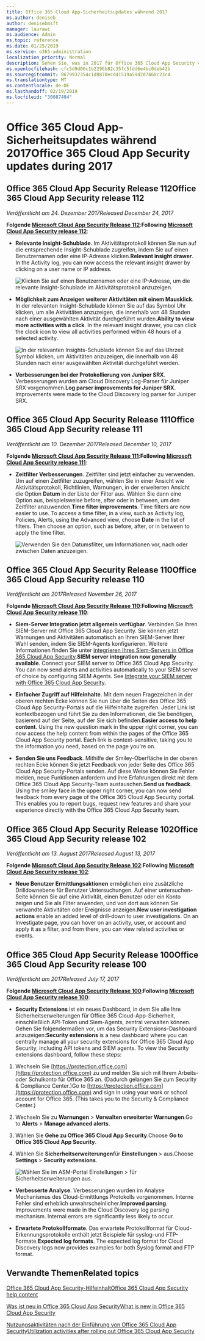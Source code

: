 ```yaml
---
title: Office 365 Cloud App-Sicherheitsupdates während 2017
ms.author: deniseb
author: denisebmsft
manager: laurawi
ms.audience: Admin
ms.topic: reference
ms.date: 01/25/2019
ms.service: o365-administration
localization_priority: Normal
description: Sehen Sie, was in 2017 für Office 365 Cloud App Security veröffentlicht wurde.
ms.openlocfilehash: cfc5d9d06c1b2296b82c35fc5fdd6e4bc0deb42b
ms.sourcegitcommit: 8679937354c1d8870ecd41519a59d2d7468c23c4
ms.translationtype: MT
ms.contentlocale: de-DE
ms.lasthandoff: 02/19/2019
ms.locfileid: "30087404"
---
```

# <a name="office-365-cloud-app-security-updates-during-2017"></a><span data-ttu-id="9caac-103">Office 365 Cloud App-Sicherheitsupdates während 2017</span><span class="sxs-lookup"><span data-stu-id="9caac-103">Office 365 Cloud App Security updates during 2017</span></span>
    
## <a name="office-365-cloud-app-security-release-112"></a><span data-ttu-id="9caac-104">Office 365 Cloud App Security Release 112</span><span class="sxs-lookup"><span data-stu-id="9caac-104">Office 365 Cloud App Security release 112</span></span>

<span data-ttu-id="9caac-105">*Veröffentlicht am 24. Dezember 2017*</span><span class="sxs-lookup"><span data-stu-id="9caac-105">*Released December 24, 2017*</span></span> 
  
<span data-ttu-id="9caac-106">**Folgende [Microsoft Cloud App Security Release 112](https://docs.microsoft.com/cloud-app-security/release-notes#cloud-app-security-release-112)**:</span><span class="sxs-lookup"><span data-stu-id="9caac-106">**Following [Microsoft Cloud App Security release 112](https://docs.microsoft.com/cloud-app-security/release-notes#cloud-app-security-release-112)**:</span></span> 
  
- <span data-ttu-id="9caac-p101">**Relevante Insight-Schublade**. Im Aktivitätsprotokoll können Sie nun auf die entsprechende Insight-Schublade zugreifen, indem Sie auf einen Benutzernamen oder eine IP-Adresse klicken.</span><span class="sxs-lookup"><span data-stu-id="9caac-p101">**Relevant insight drawer**. In the Activity log, you can now access the relevant insight drawer by clicking on a user name or IP address.</span></span> 
    
    ![Klicken Sie auf einen Benutzernamen oder eine IP-Adresse, um die relevante Insight-Schublade im Aktivitätsprotokoll anzuzeigen.](media/8e32b3fa-8c0c-4c5e-b248-fe7d7e1b516d.png)
  
- <span data-ttu-id="9caac-p102">**Möglichkeit zum Anzeigen weiterer Aktivitäten mit einem Mausklick**. In der relevanten Insight-Schublade können Sie auf das Symbol Uhr klicken, um alle Aktivitäten anzuzeigen, die innerhalb von 48 Stunden nach einer ausgewählten Aktivität durchgeführt wurden.</span><span class="sxs-lookup"><span data-stu-id="9caac-p102">**Ability to view more activities with a click**. In the relevant insight drawer, you can click the clock icon to view all activities performed within 48 hours of a selected activity.</span></span> 
    
    ![In der relevanten Insights-Schublade können Sie auf das Uhrzeit Symbol klicken, um Aktivitäten anzuzeigen, die innerhalb von 48 Stunden nach einer ausgewählten Aktivität durchgeführt werden.](media/c6c96aa0-98e5-4205-8873-45f8d6fd0843.png)
  
- <span data-ttu-id="9caac-p103">**Verbesserungen bei der Protokollierung von Juniper SRX**. Verbesserungen wurden am Cloud Discovery Log-Parser für Juniper SRX vorgenommen.</span><span class="sxs-lookup"><span data-stu-id="9caac-p103">**Log parser improvements for Juniper SRX**. Improvements were made to the Cloud Discovery log parser for Juniper SRX.</span></span> 
    
## <a name="office-365-cloud-app-security-release-111"></a><span data-ttu-id="9caac-115">Office 365 Cloud App Security Release 111</span><span class="sxs-lookup"><span data-stu-id="9caac-115">Office 365 Cloud App Security release 111</span></span>

<span data-ttu-id="9caac-116">*Veröffentlicht am 10. Dezember 2017*</span><span class="sxs-lookup"><span data-stu-id="9caac-116">*Released December 10, 2017*</span></span> 
  
<span data-ttu-id="9caac-117">**Folgende [Microsoft Cloud App Security Release 111](https://docs.microsoft.com/cloud-app-security/release-notes#cloud-app-security-release-111)**:</span><span class="sxs-lookup"><span data-stu-id="9caac-117">**Following [Microsoft Cloud App Security release 111](https://docs.microsoft.com/cloud-app-security/release-notes#cloud-app-security-release-111)**:</span></span> 
  
- <span data-ttu-id="9caac-p104">**Zeitfilter Verbesserungen**. Zeitfilter sind jetzt einfacher zu verwenden. Um auf einen Zeitfilter zuzugreifen, wählen Sie in einer Ansicht wie Aktivitätsprotokoll, Richtlinien, Warnungen, in der erweiterten Ansicht die Option **Datum** in der Liste der Filter aus. Wählen Sie dann eine Option aus, beispielsweise before, after oder in between, um den Zeitfilter anzuwenden.</span><span class="sxs-lookup"><span data-stu-id="9caac-p104">**Time filter improvements**. Time filters are now easier to use. To access a time filter, in a view, such as Activity log, Policies, Alerts, using the Advanced view, choose **Date** in the list of filters. Then choose an option, such as before, after, or in between to apply the time filter.</span></span> 
    
    ![Verwenden Sie den Datumsfilter, um Informationen vor, nach oder zwischen Daten anzuzeigen.](media/9dbb2a10-f68f-413b-8b4e-88911152cb92.png)
  
## <a name="office-365-cloud-app-security-release-110"></a><span data-ttu-id="9caac-123">Office 365 Cloud App Security Release 110</span><span class="sxs-lookup"><span data-stu-id="9caac-123">Office 365 Cloud App Security release 110</span></span>

<span data-ttu-id="9caac-124">*Veröffentlicht am 2017*</span><span class="sxs-lookup"><span data-stu-id="9caac-124">*Released November 26, 2017*</span></span> 
  
<span data-ttu-id="9caac-125">**Folgende [Microsoft Cloud App Security Release 110](https://docs.microsoft.com/cloud-app-security/release-notes#cloud-app-security-release-110)**:</span><span class="sxs-lookup"><span data-stu-id="9caac-125">**Following [Microsoft Cloud App Security release 110](https://docs.microsoft.com/cloud-app-security/release-notes#cloud-app-security-release-110)**:</span></span> 
  
- <span data-ttu-id="9caac-p105">**Siem-Server Integration jetzt allgemein verfügbar**. Verbinden Sie Ihren SIEM-Server mit Office 365 Cloud App Security. Sie können jetzt Warnungen und Aktivitäten automatisch an Ihren SIEM-Server Ihrer Wahl senden, indem Sie SIEM-Agents konfigurieren. Weitere Informationen finden Sie unter [integrieren Ihres Siem-Servers in Office 365 Cloud App Security](integrate-your-siem-server-with-office-365-cas.md).</span><span class="sxs-lookup"><span data-stu-id="9caac-p105">**SIEM server integration now generally available**. Connect your SIEM server to Office 365 Cloud App Security. You can now send alerts and activities automatically to your SIEM server of choice by configuring SIEM Agents. See [Integrate your SIEM server with Office 365 Cloud App Security](integrate-your-siem-server-with-office-365-cas.md).</span></span>
    
- <span data-ttu-id="9caac-p106">**Einfacher Zugriff auf Hilfeinhalte**. Mit dem neuen Fragezeichen in der oberen rechten Ecke können Sie nun über die Seiten des Office 365 Cloud App Security-Portals auf die Hilfeinhalte zugreifen. Jeder Link ist kontextbezogen und führt Sie zu den Informationen, die Sie benötigen, basierend auf der Seite, auf der Sie sich befinden.</span><span class="sxs-lookup"><span data-stu-id="9caac-p106">**Easier access to help content**. Using the new question mark in the upper right corner, you can now access the help content from within the pages of the Office 365 Cloud App Security portal. Each link is context-sensitive, taking you to the information you need, based on the page you're on.</span></span> 
    
- <span data-ttu-id="9caac-p107">**Senden Sie uns Feedback**. Mithilfe der Smiley-Oberfläche in der oberen rechten Ecke können Sie jetzt Feedback von jeder Seite des Office 365 Cloud App Security-Portals senden. Auf diese Weise können Sie Fehler melden, neue Funktionen anfordern und ihre Erfahrungen direkt mit dem Office 365 Cloud App Security-Team austauschen.</span><span class="sxs-lookup"><span data-stu-id="9caac-p107">**Send us feedback**. Using the smiley face in the upper right corner, you can now send feedback from every page of the Office 365 Cloud App Security portal. This enables you to report bugs, request new features and share your experience directly with the Office 365 Cloud App Security team.</span></span> 
    
## <a name="office-365-cloud-app-security-release-102"></a><span data-ttu-id="9caac-136">Office 365 Cloud App Security Release 102</span><span class="sxs-lookup"><span data-stu-id="9caac-136">Office 365 Cloud App Security release 102</span></span>

<span data-ttu-id="9caac-137">*Veröffentlicht am 13. August 2017*</span><span class="sxs-lookup"><span data-stu-id="9caac-137">*Released August 13, 2017*</span></span> 
  
<span data-ttu-id="9caac-138">**Folgende [Microsoft Cloud App Security Release 102](https://docs.microsoft.com/cloud-app-security/release-notes#cloud-app-security-release-102)**:</span><span class="sxs-lookup"><span data-stu-id="9caac-138">**Following [Microsoft Cloud App Security release 102](https://docs.microsoft.com/cloud-app-security/release-notes#cloud-app-security-release-102)**:</span></span> 
  
- <span data-ttu-id="9caac-p108">**Neue Benutzer Ermittlungsaktionen** ermöglichen eine zusätzliche Drilldownebene für Benutzer Untersuchungen. Auf einer untersuchen-Seite können Sie auf eine Aktivität, einen Benutzer oder ein Konto zeigen und Sie als Filter anwenden, und von dort aus können Sie verwandte Aktivitäten oder Ereignisse anzeigen.</span><span class="sxs-lookup"><span data-stu-id="9caac-p108">**New user investigation actions** enable an added level of drill-down to user investigations. On an Investigate page, you can hover on an activity, user, or account and apply it as a filter, and from there, you can view related activities or events.</span></span> 
    
## <a name="office-365-cloud-app-security-release-100"></a><span data-ttu-id="9caac-141">Office 365 Cloud App Security Release 100</span><span class="sxs-lookup"><span data-stu-id="9caac-141">Office 365 Cloud App Security release 100</span></span>

<span data-ttu-id="9caac-142">*Veröffentlicht am 2017*</span><span class="sxs-lookup"><span data-stu-id="9caac-142">*Released July 17, 2017*</span></span> 
  
<span data-ttu-id="9caac-143">**Folgende [Microsoft Cloud App Security Release 100](https://docs.microsoft.com/cloud-app-security/release-notes#cloud-app-security-release-100)**:</span><span class="sxs-lookup"><span data-stu-id="9caac-143">**Following [Microsoft Cloud App Security release 100](https://docs.microsoft.com/cloud-app-security/release-notes#cloud-app-security-release-100)**:</span></span> 
  
- <span data-ttu-id="9caac-p109">**Security Extensions** ist ein neues Dashboard, in dem Sie alle Ihre Sicherheitserweiterungen für Office 365 Cloud-App-Sicherheit, einschließlich API-Token und Siem-Agents, zentral verwalten können. Gehen Sie folgendermaßen vor, um das Security Extensions-Dashboard anzuzeigen:</span><span class="sxs-lookup"><span data-stu-id="9caac-p109">**Security extensions** is a new dashboard where you can centrally manage all your security extensions for Office 365 Cloud App Security, including API tokens and SIEM agents. To view the Security extensions dashboard, follow these steps:</span></span> 
    
1. <span data-ttu-id="9caac-p110">Wechseln Sie [https://protection.office.com](https://protection.office.com) zu und melden Sie sich mit Ihrem Arbeits-oder Schulkonto für Office 365 an. (Dadurch gelangen Sie zum Security &amp; Compliance Center.)</span><span class="sxs-lookup"><span data-stu-id="9caac-p110">Go to [https://protection.office.com](https://protection.office.com) and sign in using your work or school account for Office 365. (This takes you to the Security &amp; Compliance Center.)</span></span> 
    
2. <span data-ttu-id="9caac-148">Wechseln Sie zu **Warnungen** \> **Verwalten erweiterter Warnungen**.</span><span class="sxs-lookup"><span data-stu-id="9caac-148">Go to **Alerts** \> **Manage advanced alerts**.</span></span>
    
3. <span data-ttu-id="9caac-149">Wählen Sie **Gehe zu Office 365 Cloud App Security**.</span><span class="sxs-lookup"><span data-stu-id="9caac-149">Choose **Go to Office 365 Cloud App Security**.</span></span>
  
4. <span data-ttu-id="9caac-150">Wählen Sie **Sicherheitserweiterungen**für **Einstellungen** \> aus.</span><span class="sxs-lookup"><span data-stu-id="9caac-150">Choose **Settings** \> **Security extensions**.</span></span>
    
    ![Wählen Sie im ASM-Portal Einstellungen \> für Sicherheitserweiterungen aus.](media/f03d47a1-91ff-41b9-9baf-b514cffe41a8.png)
  
- <span data-ttu-id="9caac-p111">**Verbesserte Analyse**. Verbesserungen wurden im Analyse Mechanismus des Cloud-Ermittlungs Protokolls vorgenommen. Interne Fehler sind erheblich unwahrscheinlicher.</span><span class="sxs-lookup"><span data-stu-id="9caac-p111">**Improved parsing**. Improvements were made in the Cloud Discovery log parsing mechanism. Internal errors are significantly less likely to occur.</span></span> 
    
- <span data-ttu-id="9caac-p112">**Erwartete Protokollformate**. Das erwartete Protokollformat für Cloud-Erkennungsprotokolle enthält jetzt Beispiele für syslog-und FTP-Formate.</span><span class="sxs-lookup"><span data-stu-id="9caac-p112">**Expected log formats**. The expected log format for Cloud Discovery logs now provides examples for both Syslog format and FTP format.</span></span> 
    
## <a name="related-topics"></a><span data-ttu-id="9caac-157">Verwandte Themen</span><span class="sxs-lookup"><span data-stu-id="9caac-157">Related topics</span></span>

[<span data-ttu-id="9caac-158">Office 365 Cloud App Security-Hilfeinhalt</span><span class="sxs-lookup"><span data-stu-id="9caac-158">Office 365 Cloud App Security help content</span></span>](office-365-cas-help.md)

[<span data-ttu-id="9caac-159">Was ist neu in Office 365 Cloud App Security</span><span class="sxs-lookup"><span data-stu-id="9caac-159">What is new in Office 365 Cloud App Security</span></span>](new-in-office-365-cas.md)
  
[<span data-ttu-id="9caac-160">Nutzungsaktivitäten nach der Einführung von Office 365 Cloud App Security</span><span class="sxs-lookup"><span data-stu-id="9caac-160">Utilization activities after rolling out Office 365 Cloud App Security</span></span>](utilization-activities-for-ocas.md)

